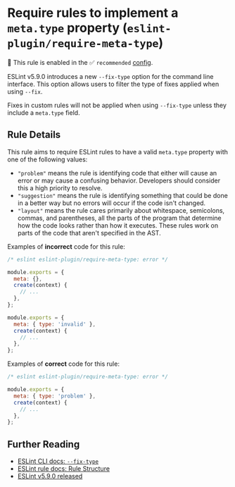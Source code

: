 # Require rules to implement a `meta.type` property (`eslint-plugin/require-meta-type`)

💼 This rule is enabled in the ✅ `recommended` [config](https://github.com/eslint-community/eslint-plugin-eslint-plugin#presets).

<!-- end auto-generated rule header -->

ESLint v5.9.0 introduces a new `--fix-type` option for the command line interface. This option allows users to filter the type of fixes applied when using `--fix`.

Fixes in custom rules will not be applied when using `--fix-type` unless they include a `meta.type` field.

## Rule Details

This rule aims to require ESLint rules to have a valid `meta.type` property with one of the following values:

- `"problem"` means the rule is identifying code that either will cause an error or may cause a confusing behavior. Developers should consider this a high priority to resolve.
- `"suggestion"` means the rule is identifying something that could be done in a better way but no errors will occur if the code isn't changed.
- `"layout"` means the rule cares primarily about whitespace, semicolons, commas, and parentheses, all the parts of the program that determine how the code looks rather than how it executes. These rules work on parts of the code that aren't specified in the AST.

Examples of **incorrect** code for this rule:

```js
/* eslint eslint-plugin/require-meta-type: error */

module.exports = {
  meta: {},
  create(context) {
    // ...
  },
};

module.exports = {
  meta: { type: 'invalid' },
  create(context) {
    // ...
  },
};
```

Examples of **correct** code for this rule:

```js
/* eslint eslint-plugin/require-meta-type: error */

module.exports = {
  meta: { type: 'problem' },
  create(context) {
    // ...
  },
};
```

## Further Reading

- [ESLint CLI docs: `--fix-type`](https://eslint.org/docs/latest/use/command-line-interface#--fix-type)
- [ESLint rule docs: Rule Structure](https://eslint.org/docs/latest/extend/custom-rules#rule-structure)
- [ESLint v5.9.0 released](https://eslint.org/blog/2018/11/eslint-v5.9.0-released#the-fix-type-option)
